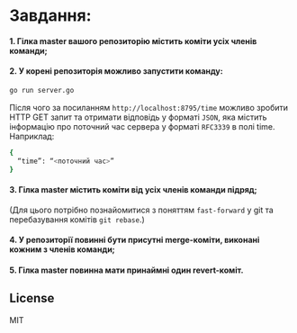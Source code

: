 # Завдання:

#### 1. Гілка master вашого репозиторію містить коміти усіх членів команди;
#### 2. У корені репозиторія можливо запустити команду:
```sh
go run server.go
```
Після чого за посиланням ``http://localhost:8795/time`` можливо зробити HTTP GET запит та отримати відповідь у форматі ``JSON``, яка містить інформацію про поточний час сервера у форматі ``RFC3339`` в полі time.
Наприклад:
```sh
{ 
  “time”: “<поточний час>”  
} 
```
#### 3. Гілка master містить коміти від усіх членів команди підряд;
(Для цього потрібно познайомитися з поняттям ``fast-forward`` у git та перебазування комітів ``git rebase``.)
#### 4. У репозиторії повинні бути присутні merge-коміти, виконані кожним з членів команди;
#### 5. Гілка master повинна мати принаймні один revert-коміт.
## License

MIT